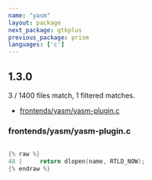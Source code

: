 ```yaml
---
name: "yasm"
layout: package
next_package: gtkplus
previous_package: prism
languages: ['c']
---
```

## 1.3.0
3 / 1400 files match, 1 filtered matches.

 - [frontends/yasm/yasm-plugin.c](#frontendsyasmyasm-pluginc)

### frontends/yasm/yasm-plugin.c

```c

{% raw %}
48 |     return dlopen(name, RTLD_NOW);
{% endraw %}

```